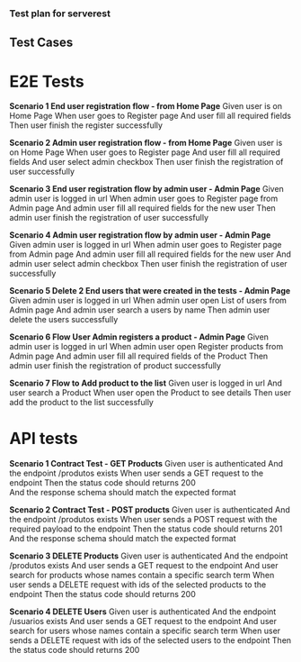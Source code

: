 ### Test plan for serverest


## Test Cases

# E2E Tests

  **Scenario 1 End user registration flow  - from Home Page**
  Given user is on Home Page
  When user goes to Register page
  And user fill all required fields
  Then user finish the register successfully
  
  **Scenario 2 Admin user registration flow - from Home Page**
  Given user is on Home Page
  When user goes to Register page
  And user fill all required fields
  And user select admin checkbox
  Then user finish the registration of user successfully

  **Scenario 3 End user registration flow by admin user - Admin Page**
  Given admin user is logged in url
  When admin user goes to Register page from Admin page
  And admin user fill all required fields for the new user
  Then admin user finish the registration of user successfully
  
  **Scenario 4 Admin user registration flow by admin user - Admin Page**
  Given admin user is logged in url
  When admin user goes to Register page from Admin page
  And admin user fill all required fields for the new user
  And admin user select admin checkbox
  Then user finish the registration of user successfully

  **Scenario 5 Delete 2 End users that were created in the tests - Admin Page**
  Given admin user is logged in url
  When admin user open List of users from Admin page
  And admin user search a users by name
  Then admin user delete the users successfully

  **Scenario 6 Flow User Admin registers a product - Admin Page**
  Given admin user is logged in url
  When admin user open Register products from Admin page
  And admin user fill all required fields of the Product
  Then admin user finish the registration of product successfully

  **Scenario 7 Flow to Add product to the list**
  Given user is logged in url
  And user search a Product
  When user open the Product to see details
  Then user add the product to the list successfully



# API tests

  **Scenario 1 Contract Test - GET Products**
  Given user is authenticated
  And the endpoint /produtos exists
  When user sends a GET request to the endpoint
  Then the status code should returns 200  
  And the response schema should match the expected format
  
  **Scenario 2 Contract Test - POST products**
  Given user is authenticated
  And the endpoint /produtos exists
  When user sends a POST request with the required payload to the endpoint
  Then the status code should returns 201 
  And the response schema should match the expected format

  **Scenario 3 DELETE Products**
  Given user is authenticated
  And the endpoint /produtos exists
  And user sends a GET request to the endpoint
  And user search for products whose names contain a specific search term 
  When user sends a DELETE request with ids of the selected products to the endpoint 
  Then the status code should returns 200 

  **Scenario 4 DELETE Users**
  Given user is authenticated
  And the endpoint /usuarios exists
  And user sends a GET request to the endpoint
  And user search for users whose names contain a specific search term 
  When user sends a DELETE request with ids of the selected users to the endpoint 
  Then the status code should returns 200 

  
